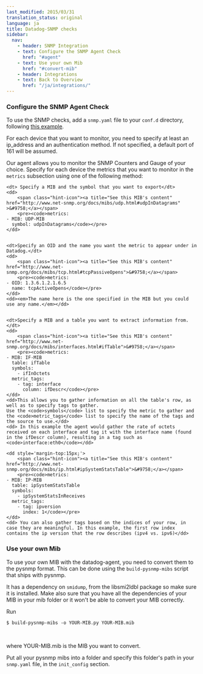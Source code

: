 ```yaml
---
last_modified: 2015/03/31
translation_status: original
language: ja
title: Datadog-SNMP checks
sidebar:
  nav:
    - header: SNMP Integration
    - text: Configure the SNMP Agent Check
      href: "#agent"
    - text: Use your own Mib
      href: "#convert-mib"
    - header: Integrations
    - text: Back to Overview
      href: "/ja/integrations/"
---
```


<h3><a name="agent"></a>Configure the SNMP Agent Check</h3>

<p>To use the SNMP checks, add a <code>snmp.yaml</code> file to your <code>conf.d</code> directory, following <a href="https://github.com/DataDog/dd-agent/blob/master/conf.d/snmp.yaml.example">this example</a>.</p>

<p>For each device that you want to monitor, you need to specify at least an ip_address and an authentication method. If not specified, a default port of 161 will be assumed.</p>

<p> Our agent allows you to monitor the SNMP Counters and Gauge of your choice. Specify for each device the metrics that you want to monitor in the <code>metrics</code> subsection using one of the following method:</p>
<dl class='snmp'>

    <dt> Specify a MIB and the symbol that you want to export</dt>
    <dd>
        <span class="hint-icon"><a title="See this MIB's content" href="http://www.net-snmp.org/docs/mibs/udp.html#udpInDatagrams" >&#9758;</a></span>
        <pre><code>metrics:
    - MIB: UDP-MIB
      symbol: udpInDatagrams</code></pre>
    </dd>


    <dt>Specify an OID and the name you want the metric to appear under in Datadog.</dt>
    <dd>
        <span class="hint-icon"><a title="See this MIB's content" href="http://www.net-snmp.org/docs/mibs/tcp.html#tcpPassiveOpens">&#9758;</a></span>
        <pre><code>metrics:
    - OID: 1.3.6.1.2.1.6.5
      name: tcpActiveOpens</code></pre>
    </dd>
    <dd><em>The name here is the one specified in the MIB but you could use any name.</em></dd>


    <dt>Specify a MIB and a table you want to extract information from.</dt>
    <dd>
        <span class="hint-icon"><a title="See this MIB's content" href="http://www.net-snmp.org/docs/mibs/interfaces.html#ifTable">&#9758;</a></span>
        <pre><code>metrics:
    - MIB: IF-MIB
      table: ifTable
      symbols:
        - ifInOctets
      metric_tags:
        - tag: interface
          column: ifDescr</code></pre>
    </dd>
    <dd>This allows you to gather information on all the table's row, as well as to specify tags to gather.
    Use the <code>symbols</code> list to specify the metric to gather and the <code>metric_tags</code> list to specify the name of the tags and the source to use.</dd>
    <dd> In this example the agent would gather the rate of octets received on each interface and tag it with the interface name (found in the ifDescr column), resulting in a tag such as <code>interface:eth0</code></dd>

    <dd style='margin-top:15px;'>
        <span class="hint-icon"><a title="See this MIB's content" href="http://www.net-snmp.org/docs/mibs/ip.html#ipSystemStatsTable">&#9758;</a></span>
        <pre><code>metrics:
    - MIB: IP-MIB
      table: ipSystemStatsTable
      symbols:
        - ipSystemStatsInReceives
      metric_tags:
        - tag: ipversion
          index: 1</code></pre>
    </dd>
    <dd> You can also gather tags based on the indices of your row, in case they are meaningful. In this example, the first row index contains the ip version that the row describes (ipv4 vs. ipv6)</dd>

</dl>

<h3><a name="convert-mib"></a>Use your own Mib</h3>

<p>To use your own MIB with the datadog-agent, you need to convert them to the pysnmp format. This can be done using the <code>build-pysnmp-mibs</code> script that ships with pysnmp.</p>

<p>It has a dependency on <code>smidump</code>, from the libsmi2ldbl package so make sure it is installed. Make also sure that you have all the dependencies of your MIB in your mib folder or it won't be able to convert your MIB correctly.</p>

<p>Run

<pre><code>$ build-pysnmp-mibs -o YOUR-MIB.py YOUR-MIB.mib</code></pre><br/>
where YOUR-MIB.mib is the MIB you want to convert.</p>

<p>Put all your pysnmp mibs into a folder and specify this folder's path in your <code>snmp.yaml</code> file, in the <code>init_config</code> section.</p>
